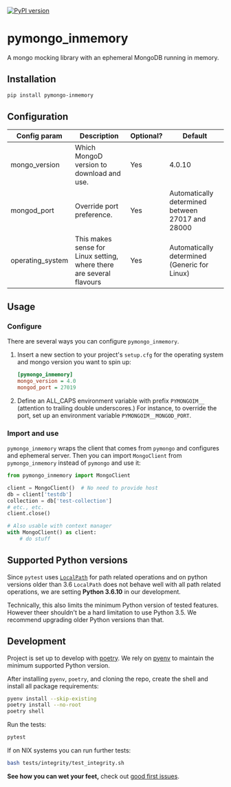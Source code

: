 [![PyPI
version](https://badge.fury.io/py/pymongo-inmemory.svg)](https://badge.fury.io/py/pymongo-inmemory)

# pymongo_inmemory
A mongo mocking library with an ephemeral MongoDB running in memory.

## Installation
```bash
pip install pymongo-inmemory
```

## Configuration
| Config param     | Description                                                          | Optional? | Default                                          |
|------------------|----------------------------------------------------------------------|-----------|--------------------------------------------------|
| mongo_version    | Which MongoD version to download and use.                            | Yes       | 4.0.10                                           |
| mongod_port      | Override port preference.                                            | Yes       | Automatically determined between 27017 and 28000 |
| operating_system | This makes sense for Linux setting, where there are several flavours | Yes       | Automatically determined (Generic for Linux)     |


## Usage
### Configure
There are several ways you can configure `pymongo_inmemory`.

1. Insert a new section to your project's `setup.cfg` for the operating system and mongo
version you want to spin up:
    ```ini
    [pymongo_inmemory]
    mongo_version = 4.0
    mongod_port = 27019
    ```
2. Define an ALL_CAPS environment variable with prefix `PYMONGOIM__` (attention to trailing double
   underscores.) For instance, to override the port, set up an environment variable
   `PYMONGOIM__MONGOD_PORT`.

### Import and use
`pymongo_inmemory` wraps the client that comes from `pymongo` and configures and ephemeral server.
Then you can import `MongoClient` from `pymongo_inmemory` instead of `pymongo` and use it:

```python
from pymongo_inmemory import MongoClient

client = MongoClient()  # No need to provide host
db = client['testdb']
collection = db['test-collection']
# etc., etc.
client.close()

# Also usable with context manager
with MongoClient() as client:
    # do stuff
```

## Supported Python versions
Since `pytest` uses [`LocalPath`](https://py.readthedocs.io/en/latest/path.html) for path related
operations and on python versions older than 3.6 `LocalPath` does not behave well with all path
related operations, we are setting **Python 3.6.10** in our development.

Technically, this also limits the minimum Python version of tested features. However theer shouldn't
be a hard limitation to use Python 3.5. We recommend upgrading older Python versions than that.

## Development
Project is set up to develop with [poetry](https://python-poetry.org/). We rely on
[pyenv](https://github.com/pyenv/pyenv#installation) to maintain the minimum supported
Python version.

After installing `pyenv`, `poetry`, and cloning the repo, create the shell and install
all package requirements:

```bash
pyenv install --skip-existing
poetry install --no-root
poetry shell
```

Run the tests:
```bash
pytest
```

If on NIX systems you can run further tests:
```bash
bash tests/integrity/test_integrity.sh
```

**See how you can wet your feet,** check out [good first
issues](https://github.com/kaizendorks/pymongo_inmemory/contribute).
